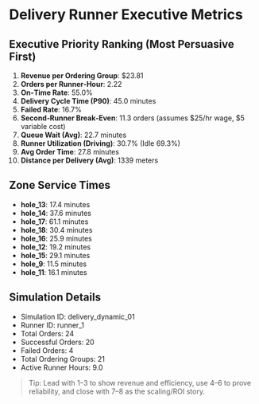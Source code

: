 # Delivery Runner Executive Metrics

## Executive Priority Ranking (Most Persuasive First)
1. **Revenue per Ordering Group**: $23.81
2. **Orders per Runner‑Hour**: 2.22
3. **On‑Time Rate**: 55.0%
4. **Delivery Cycle Time (P90)**: 45.0 minutes
5. **Failed Rate**: 16.7%
6. **Second‑Runner Break‑Even**: 11.3 orders (assumes $25/hr wage, $5 variable cost)
7. **Queue Wait (Avg)**: 22.7 minutes
8. **Runner Utilization (Driving)**: 30.7% (Idle 69.3%)
9. **Avg Order Time**: 27.8 minutes
10. **Distance per Delivery (Avg)**: 1339 meters

## Zone Service Times
- **hole_13**: 17.4 minutes
- **hole_14**: 37.6 minutes
- **hole_17**: 61.1 minutes
- **hole_18**: 30.4 minutes
- **hole_16**: 25.9 minutes
- **hole_12**: 19.2 minutes
- **hole_15**: 29.1 minutes
- **hole_9**: 11.5 minutes
- **hole_11**: 16.1 minutes


## Simulation Details
- Simulation ID: delivery_dynamic_01
- Runner ID: runner_1
- Total Orders: 24
- Successful Orders: 20
- Failed Orders: 4
- Total Ordering Groups: 21
- Active Runner Hours: 9.0

> Tip: Lead with 1–3 to show revenue and efficiency, use 4–6 to prove reliability, and close with 7–8 as the scaling/ROI story.
